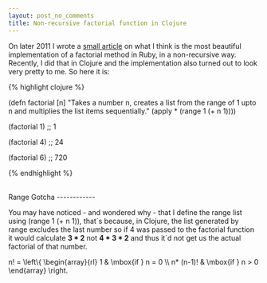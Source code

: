```yaml
---
layout: post_no_comments
title: Non-recursive factorial function in Clojure
---
```


<span class="drops">O</span>n later 2011 I wrote a [small article] on what I think is the most beautiful implementation of a factorial method in Ruby, in a non-recursive way. Recently, I did that in Clojure and the implementation also turned out to look very pretty to me. So here it is:

{% highlight clojure %}

(defn factorial [n]
  "Takes a number n, creates a list from the
  range of 1 upto n and multiplies the list items
  sequentially."
  (apply * (range 1 (+ n 1))))

(factorial 1) ;; 1

(factorial 4) ;; 24

(factorial 6) ;; 720

{% endhighlight %}

<br/>
Range Gotcha
------------

You may have noticed - and wondered why - that I define the range list using <span class="small_code">(range 1 (+ n 1))</span>, that´s because, in Clojure, the list generated by <span class="small_code">range</span> excludes the last number so if 4 was passed to the factorial function it would calculate <b>3 * 2</b> not <b>4 * 3 * 2</b> and thus it´d not get us the actual factorial of that number.

<div class="math">
n! = \left\{ \begin{array}{rl}
1 & \mbox{if } n = 0 \\
n* (n-1)! & \mbox{if } n > 0
\end{array} \right.
</div>

[small article]: /the-most-beautiful-factorial-method/